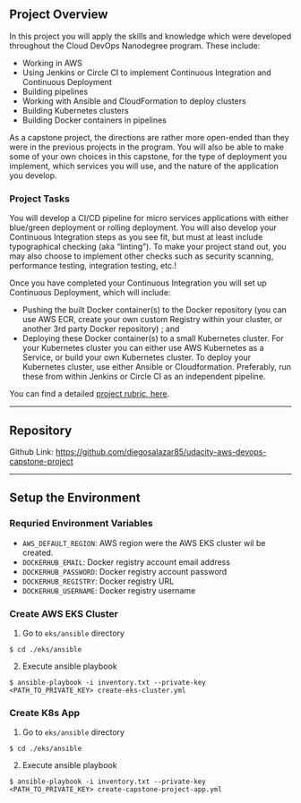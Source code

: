 [![<Diego Salazar>](https://circleci.com/gh/diegosalazar85/udacity-aws-devops-capstone-project.svg?style=svg)](https://circleci.com/gh/diegosalazar85/udacity-aws-devops-capstone-project)

## Project Overview

In this project you will apply the skills and knowledge which were developed throughout the Cloud DevOps Nanodegree program. These include:

* Working in AWS
* Using Jenkins or Circle CI to implement Continuous Integration and Continuous Deployment
* Building pipelines
* Working with Ansible and CloudFormation to deploy clusters
* Building Kubernetes clusters
* Building Docker containers in pipelines

As a capstone project, the directions are rather more open-ended than they were in the previous projects in the program. You will also be able to make some of your own choices in this capstone, for the type of deployment you implement, which services you will use, and the nature of the application you develop.

### Project Tasks

You will develop a CI/CD pipeline for micro services applications with either blue/green deployment or rolling deployment. You will also develop your Continuous Integration steps as you see fit, but must at least include typographical checking (aka “linting”). To make your project stand out, you may also choose to implement other checks such as security scanning, performance testing, integration testing, etc.!

Once you have completed your Continuous Integration you will set up Continuous Deployment, which will include:

* Pushing the built Docker container(s) to the Docker repository (you can use AWS ECR, create your own custom Registry within your cluster, or another 3rd party Docker repository) ; and
* Deploying these Docker container(s) to a small Kubernetes cluster. For your Kubernetes cluster you can either use AWS Kubernetes as a Service, or build your own Kubernetes cluster. To deploy your Kubernetes cluster, use either Ansible or Cloudformation. Preferably, run these from within Jenkins or Circle CI as an independent pipeline.

You can find a detailed [project rubric, here](https://review.udacity.com/#!/rubrics/2577/view).

---

## Repository

Github Link: https://github.com/diegosalazar85/udacity-aws-devops-capstone-project

---

## Setup the Environment

### Requried Environment Variables

* `AWS_DEFAULT_REGION`: AWS region were the AWS EKS cluster wil be created.
* `DOCKERHUB_EMAIL`: Docker registry account email address
* `DOCKERHUB_PASSWORD`: Docker registry account password
* `DOCKERHUB_REGISTRY`: Docker registry URL
* `DOCKERHUB_USERNAME`: Docker registry username

### Create AWS EKS Cluster

1. Go to `eks/ansible` directory
```
$ cd ./eks/ansible
```
2. Execute ansible playbook
```
$ ansible-playbook -i inventory.txt --private-key <PATH_TO_PRIVATE_KEY> create-eks-cluster.yml 
```

### Create K8s App

1. Go to `eks/ansible` directory
```
$ cd ./eks/ansible
```
2. Execute ansible playbook
```
$ ansible-playbook -i inventory.txt --private-key <PATH_TO_PRIVATE_KEY> create-capstone-project-app.yml 
```